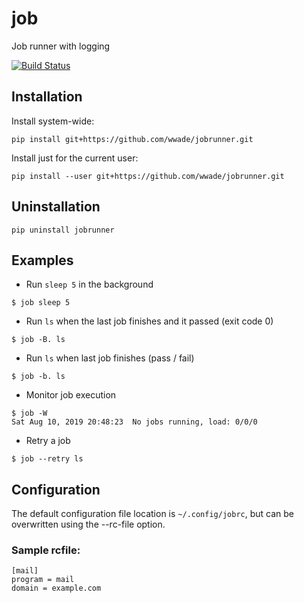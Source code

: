 # job
Job runner with logging

[![Build Status](https://dev.azure.com/wadecarpenter/jobrunner/_apis/build/status/wwade.jobrunner?branchName=master)](https://dev.azure.com/wadecarpenter/jobrunner/_build/latest?definitionId=1&branchName=master)

## Installation
Install system-wide:
```
pip install git+https://github.com/wwade/jobrunner.git
```
Install just for the current user:
```
pip install --user git+https://github.com/wwade/jobrunner.git
```

## Uninstallation
```
pip uninstall jobrunner
```

## Examples
* Run `sleep 5` in the background
```
$ job sleep 5
```
* Run `ls` when the last job finishes and it passed (exit code 0)
```
$ job -B. ls
```
* Run `ls` when last job finishes (pass / fail)
```
$ job -b. ls
```
* Monitor job execution
```
$ job -W
Sat Aug 10, 2019 20:48:23  No jobs running, load: 0/0/0
```
* Retry a job
```
$ job --retry ls
```

## Configuration
The default configuration file location is `~/.config/jobrc`, but can be
overwritten using the --rc-file option.

### Sample rcfile:
```
[mail]
program = mail
domain = example.com
```
